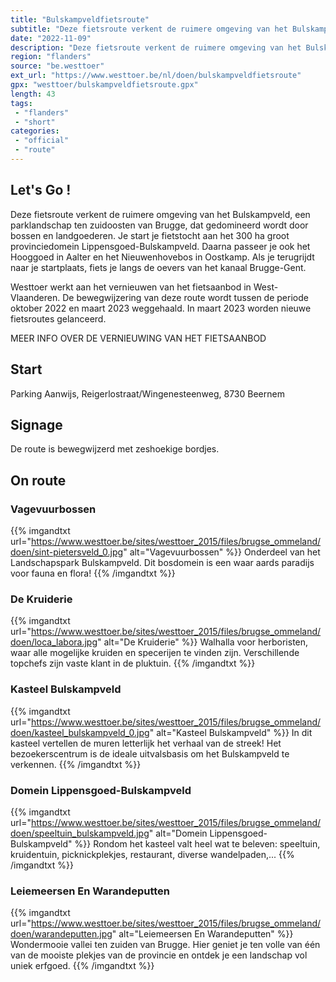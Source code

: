 ```yaml
---
title: "Bulskampveldfietsroute"
subtitle: "Deze fietsroute verkent de ruimere omgeving van het Bulskampveld, een parklandschap ten zuidoosten van Brugge, dat gedomineerd wordt door bossen en landgoederen"
date: "2022-11-09"
description: "Deze fietsroute verkent de ruimere omgeving van het Bulskampveld, een parklandschap ten zuidoosten van Brugge, dat gedomineerd wordt door bossen en landgoederen"
region: "flanders"
source: "be.westtoer"
ext_url: "https://www.westtoer.be/nl/doen/bulskampveldfietsroute"
gpx: "westtoer/bulskampveldfietsroute.gpx"
length: 43
tags:
 - "flanders"
 - "short"
categories:
 - "official"
 - "route"
---
```


## Let's Go ! 

Deze fietsroute verkent de ruimere omgeving van het Bulskampveld, een parklandschap ten zuidoosten van Brugge, dat gedomineerd wordt door bossen en landgoederen. Je start je fietstocht aan het 300 ha groot provinciedomein Lippensgoed-Bulskampveld. Daarna passeer je ook het Hooggoed in Aalter en het Nieuwenhovebos in Oostkamp. Als je terugrijdt naar je startplaats, fiets je langs de oevers van het kanaal Brugge-Gent.

Westtoer werkt aan het vernieuwen van het fietsaanbod in West-Vlaanderen. De bewegwijzering van deze route wordt tussen de periode oktober 2022 en maart 2023 weggehaald. In maart 2023 worden nieuwe fietsroutes gelanceerd.

MEER INFO OVER DE VERNIEUWING VAN HET FIETSAANBOD

## Start

Parking Aanwijs, Reigerlostraat/Wingenesteenweg, 8730 Beernem

## Signage

De route is bewegwijzerd met zeshoekige bordjes.

## On route

### Vagevuurbossen

{{% imgandtxt url="https://www.westtoer.be/sites/westtoer_2015/files/brugse_ommeland/doen/sint-pietersveld_0.jpg" alt="Vagevuurbossen" %}}
Onderdeel van het Landschapspark Bulskampveld. Dit bosdomein is een waar aards paradijs voor fauna en flora!
{{% /imgandtxt %}}

### De Kruiderie

{{% imgandtxt url="https://www.westtoer.be/sites/westtoer_2015/files/brugse_ommeland/doen/loca_labora.jpg" alt="De Kruiderie" %}}
Walhalla voor herboristen, waar alle mogelijke kruiden en specerijen te vinden zijn. Verschillende topchefs zijn vaste klant in de pluktuin.
{{% /imgandtxt %}}

### Kasteel Bulskampveld

{{% imgandtxt url="https://www.westtoer.be/sites/westtoer_2015/files/brugse_ommeland/doen/kasteel_bulskampveld_0.jpg" alt="Kasteel Bulskampveld" %}}
In dit kasteel vertellen de muren letterlijk het verhaal van de streek! Het bezoekerscentrum is de ideale uitvalsbasis om het Bulskampveld te verkennen.
{{% /imgandtxt %}}

### Domein Lippensgoed-Bulskampveld

{{% imgandtxt url="https://www.westtoer.be/sites/westtoer_2015/files/brugse_ommeland/doen/speeltuin_bulskampveld.jpg" alt="Domein Lippensgoed-Bulskampveld" %}}
Rondom het kasteel valt heel wat te beleven: speeltuin, kruidentuin, picknickplekjes, restaurant, diverse wandelpaden,...
{{% /imgandtxt %}}

### Leiemeersen En Warandeputten

{{% imgandtxt url="https://www.westtoer.be/sites/westtoer_2015/files/brugse_ommeland/doen/warandeputten.jpg" alt="Leiemeersen En Warandeputten" %}}
Wondermooie vallei ten zuiden van Brugge. Hier geniet je ten volle van één van de mooiste plekjes van de provincie en ontdek je een landschap vol uniek erfgoed.
{{% /imgandtxt %}}


